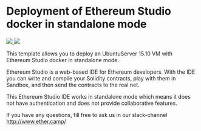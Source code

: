 # Deployment of Ethereum Studio docker in standalone mode

<a href="https://portal.azure.com/#create/Microsoft.Template/uri/https%3A%2F%2Fraw.githubusercontent.com%2FAzure%2Fazure-quickstart-templates%2Fmaster%2Fethereum-studio-docker-standalone-ubuntu%2Fazuredeploy.json" target="_blank">
    <img src="http://azuredeploy.net/deploybutton.png"/>
</a>
<a href="http://armviz.io/#/?load=https%3A%2F%2Fraw.githubusercontent.com%2FAzure%2Fazure-quickstart-templates%2Fmaster%2Fethereum-studio-docker-standalone-ubuntu%2Fazuredeploy.json" target="_blank">
    <img src="http://armviz.io/visualizebutton.png"/>
</a>

This template allows you to deploy an UbuntuServer 15.10 VM with Ethereum Studio docker in standalone mode.

Ethereum Studio is a web-based IDE for Ethereum developers. With the IDE you can write and compile your Solidity contracts, play with them in Sandbox, and then send the contracts to the real net.

This Ethereum Studio IDE works in standalone mode which means it does not have authentication and does not provide collaborative features.

If you have any questions, fill free to ask us in our slack-channel http://www.ether.camp/